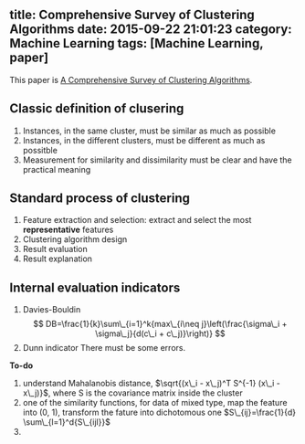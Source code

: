 title: Comprehensive Survey of Clustering Algorithms
date: 2015-09-22 21:01:23
category: Machine Learning
tags: [Machine Learning, paper]
---
<!-- more -->

This paper is [A Comprehensive Survey of Clustering Algorithms][1].

## Classic definition of clusering
1. Instances, in the same cluster, must be similar as much as possible
2. Instances, in the different clusters, must be different as much as possitble
3. Measurement for similarity and dissimilarity must be clear and have the practical meaning

## Standard process of clustering
1. Feature extraction and selection: extract and select the most **representative** features
2. Clustering algorithm design
3. Result evaluation
4. Result explanation

## Internal evaluation indicators
1. Davies-Bouldin
$$
DB=\frac{1}{k}\sum\_{i=1}^k{max\_{i\neq j}\left(\frac{\sigma\_i + \sigma\_j}{d(c\_i + c\_j)}\right)}
$$
2. Dunn indicator
There must be some errors.


**To-do**
1. understand Mahalanobis distance, $\sqrt{(x\_i - x\_j)^T S^{-1} (x\_i - x\_j)}$, where S is the covariance matrix inside the cluster
2. one of the similarity functions, for data of mixed type, map the feature into (0, 1), transform the fature into dichotomous one $S\_{ij}=\frac{1}{d} \sum\_{l=1}^d{S\_{ijl}}$
3. 

[1]:http://link.springer.com/article/10.1007/s40745-0150-040-1 "A Comprehensive Survey of Clustering Algorithms"
